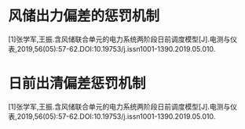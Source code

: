 # 风储出力偏差的惩罚机制
[1]张学军,王振.含风储联合单元的电力系统两阶段日前调度模型[J].电测与仪表,2019,56(05):57-62.DOI:10.19753/j.issn1001-1390.2019.05.010.

# 日前出清偏差惩罚机制
[1]张学军,王振.含风储联合单元的电力系统两阶段日前调度模型[J].电测与仪表,2019,56(05):57-62.DOI:10.19753/j.issn1001-1390.2019.05.010.